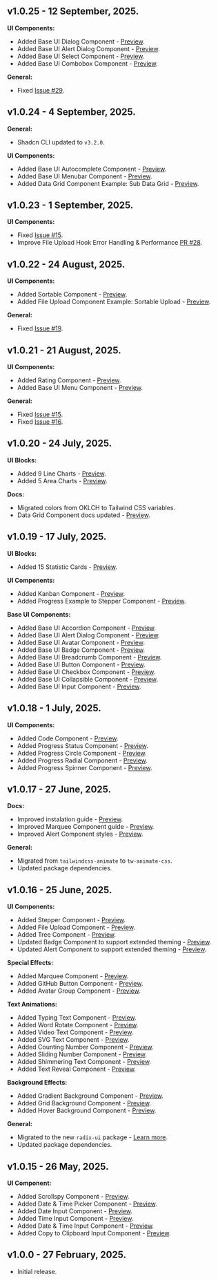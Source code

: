 ## v1.0.25 - 12 September, 2025.

**UI Components:**

- Added Base UI Dialog Component - [Preview](/docs/base-dialog).
- Added Base UI Alert Dialog Component - [Preview](/docs/base-alert-dialog).
- Added Base UI Select Component - [Preview](/docs/base-select).
- Added Base UI Combobox Component - [Preview](/docs/base-combobox).

**General:**

- Fixed [Issue #29](https://github.com/keenthemes/reui/issues/29).

## v1.0.24 - 4 September, 2025.

**General:**

- Shadcn CLI updated to `v3.2.0`.

**UI Components:**

- Added Base UI Autocomplete Component - [Preview](/docs/base-autocomplete).
- Added Base UI Menubar Component - [Preview](/docs/base-menubar).
- Added Data Grid Component Example: Sub Data Grid - [Preview](/docs/data-grid#sub-data-grid).

## v1.0.23 - 1 September, 2025.

**UI Components:**

- Fixed [Issue #15](https://github.com/keenthemes/reui/issues/15).
- Improve File Upload Hook Error Handling & Performance [PR #28](https://github.com/keenthemes/reui/pull/28).

## v1.0.22 - 24 August, 2025.

**UI Components:**

- Added Sortable Component - [Preview](/docs/sortable).
- Added File Upload Component Example: Sortable Upload - [Preview](/docs/file-upload#sortable).

**General:**

- Fixed [Issue #19](https://github.com/keenthemes/reui/issues/19).

## v1.0.21 - 21 August, 2025.

**UI Components:**

- Added Rating Component - [Preview](/docs/rating).
- Added Base UI Menu Component - [Preview](/docs/base-menu).

**General:**

- Fixed [Issue #15](https://github.com/keenthemes/reui/issues/15).
- Fixed [Issue #16](https://github.com/keenthemes/reui/issues/16).

## v1.0.20 - 24 July, 2025.

**UI Blocks:**

- Added 9 Line Charts - [Preview](/blocks/charts/line-charts).
- Added 5 Area Charts - [Preview](/blocks/charts/area-charts).

**Docs:**

- Migrated colors from OKLCH to Tailwind CSS variables.
- Data Grid Component docs updated - [Preview](/docs/data-grid).

## v1.0.19 - 17 July, 2025.

**UI Blocks:**

- Added 15 Statistic Cards - [Preview](/blocks/cards/statistic-cards).

**UI Components:**

- Added Kanban Component - [Preview](/docs/kanban).
- Added Progress Example to Stepper Component - [Preview](/docs/stepper#progress).

**Base UI Components:**

- Added Base UI Accordion Component - [Preview](/docs/base-accordion).
- Added Base UI Alert Dialog Component - [Preview](/docs/base-alert-dialog).
- Added Base UI Avatar Component - [Preview](/docs/base-avatar).
- Added Base UI Badge Component - [Preview](/docs/base-badge).
- Added Base UI Breadcrumb Component - [Preview](/docs/base-breadcrumb).
- Added Base UI Button Component - [Preview](/docs/base-button).
- Added Base UI Checkbox Component - [Preview](/docs/base-checkbox).
- Added Base UI Collapsible Component - [Preview](/docs/base-collapsible).
- Added Base UI Input Component - [Preview](/docs/base-input).

## v1.0.18 - 1 July, 2025.

**UI Components:**

- Added Code Component - [Preview](/docs/code).
- Added Progress Status Component - [Preview](/docs/progress#status).
- Added Progress Circle Component - [Preview](/docs/progress#circle).
- Added Progress Radial Component - [Preview](/docs/progress#radial).
- Added Progress Spinner Component - [Preview](/docs/progress#spinner).

## v1.0.17 - 27 June, 2025.

**Docs:**

- Improved instalation guide - [Preview](/docs/installation).
- Improved Marquee Component guide - [Preview](/docs/marquee).
- Improved Alert Component styles - [Preview](/docs/alert).

**General:**

- Migrated from `tailwindcss-animate` to `tw-animate-css`.
- Updated package dependencies.

## v1.0.16 - 25 June, 2025.

**UI Components:**

- Added Stepper Component - [Preview](/docs/stepper).
- Added File Upload Component - [Preview](/docs/file-upload).
- Added Tree Component - [Preview](/docs/tree).
- Updated Badge Component to support extended theming - [Preview](/docs/badge).
- Updated Alert Component to support extended theming - [Preview](/docs/alert).

**Special Effects:**

- Added Marquee Component - [Preview](/docs/marquee).
- Added GitHub Button Component - [Preview](/docs/github-button).
- Added Avatar Group Component - [Preview](/docs/avatar-group).

**Text Animations:**

- Added Typing Text Component - [Preview](/docs/typing-text).
- Added Word Rotate Component - [Preview](/docs/word-rotate).
- Added Video Text Component - [Preview](/docs/video-text).
- Added SVG Text Component - [Preview](/docs/svg-text).
- Added Counting Number Component - [Preview](/docs/counting-number).
- Added Sliding Number Component - [Preview](/docs/sliding-number).
- Added Shimmering Text Component - [Preview](/docs/shimmering-text).
- Added Text Reveal Component - [Preview](/docs/text-reveal).

**Background Effects:**

- Added Gradient Background Component - [Preview](/docs/gradient-background).
- Added Grid Background Component - [Preview](/docs/grid-background).
- Added Hover Background Component - [Preview](/docs/hover-background).

**General:**

- Migrated to the new `radix-ui` package - [Learn more](https://ui.shadcn.com/docs/changelog).
- Updated package dependencies.

## v1.0.15 - 26 May, 2025.

**UI Component:**

- Added Scrollspy Component - [Preview](/docs/scrollspy).
- Added Date & Time Picker Component - [Preview](/docs/date-picker#date--time).
- Added Date Input Component - [Preview](/docs/input#date).
- Added Time Input Component - [Preview](/docs/input#time).
- Added Date & Time Input Component - [Preview](/docs/input#date--time).
- Added Copy to Clipboard Input Component - [Preview](/docs/input#copy--to--clipboard).

## v1.0.0 - 27 February, 2025.

- Initial release.
